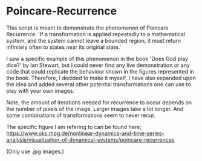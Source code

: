 # Poincare-Recurrence

This script is meant to demonstrate the phenomenon of Poincare Recurrence.
'If a transformation is applied repeatedly to a mathematical system, and the system cannot leave a bounded region, it must return
infinitely often to states near its original state.'

I saw a specific example of this phenomenon in the book 'Does God play dice?' by Ian Stewart, but I could never find any live demonstration
or any code that could replicate the behaviour shown in the figures represented in the book. Therefore, I decided to make it myself. 
I have also expanded upon the idea and added several other potential transformations one can use to play with your own images.

Note, the amount of iterations needed for recurrence to occur depends on the number of pixels of the image. Larger images take a lot longer.
And some combinations of transformations seem to never recur. 

The specific figure I am refering to can be found here; https://www.pks.mpg.de/nonlinear-dynamics-and-time-series-analysis/visualization-of-dynamical-systems/poincare-recurrences

(Only use .jpg images.)
